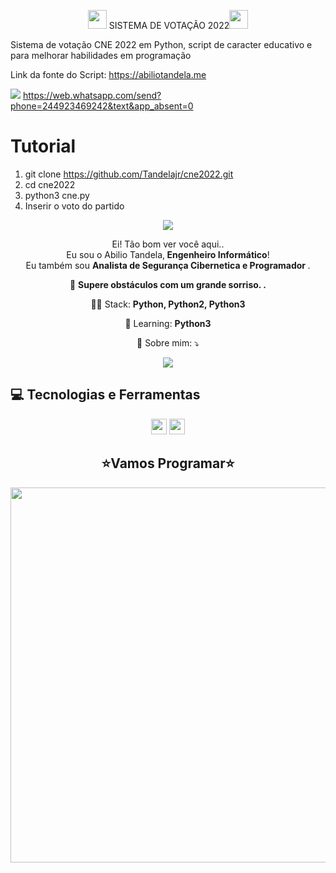 
<span align="center">

<img src="https://raw.githubusercontent.com/iampavangandhi/iampavangandhi/master/gifs/Hi.gif" width="30px"> SISTEMA DE VOTAÇÃO 2022</h2><img src="https://raw.githubusercontent.com/iampavangandhi/iampavangandhi/master/gifs/Hi.gif" width="30px"> 

</span>



</span>
Sistema de votação  CNE 2022 em Python, script de caracter educativo e para melhorar habilidades em programação

<p></p>

Link da fonte do Script: https://abiliotandela.me <br>

<img src="https://img.shields.io/badge/WhatsApp-25D366?style=for-the-badge&logo=whatsapp&logoColor=white"> https://web.whatsapp.com/send?phone=244923469242&text&app_absent=0</img>


# Tutorial

1) git clone https://github.com/Tandelajr/cne2022.git
2) cd cne2022
3) python3 cne.py
4) Inserir o voto do partido



<div align="center">
<img src="https://user-images.githubusercontent.com/67243528/181101662-eac77503-f877-4281-acf6-a552b103a58c.jpg width="900px" />
</div>

<p align="center">
  Ei! Tão bom ver você aqui.. <br>Eu sou o Abilio Tandela,<strong> Engenheiro Informático</strong>! <br> Eu também sou <strong>Analista de Segurança Cibernetica e Programador </strong>.<br />


<p align="center">
  💼 <strong>Supere obstáculos com um grande sorriso. .</strong>
</p>

<p align="center">
  👩‍💻  Stack: <strong>Python, Python2, Python3 </strong>
</p>

<p align="center">
  🚀  Learning: <strong>Python3</strong>
</p>

<p align="center">
  💌 Sobre mim: ⤵️
</p>

<p align="center">
 
  <a href="https://www.linkedin.com/in/abiliotandela/" alt="Linkedin">
  <img src="https://img.shields.io/badge/-Linkedin-0e76a8?style=for-the-badge&logo=Linkedin&logoColor=white&link=https://www.linkedin.com/in/abiliotandela/" /></a>
</p>  


## 💻 Tecnologias e Ferramentas

<p align="center">
  
 <img src="https://img.shields.io/badge/-Python-CB3837?style=flat-square&logo=java&logoColor=white" height="25"/>

<img src="https://img.shields.io/badge/-GitHub-181717?style=flat-square&logo=github" height="25"/>


</p>



<div align="center">
<h2>⭐Vamos Programar⭐</h2>
<img src="https://media.giphy.com/media/LmNwrBhejkK9EFP504/giphy.gif" width="600px" />
</div>

